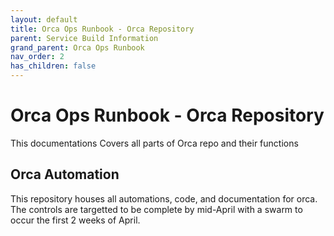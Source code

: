```yaml
---
layout: default
title: Orca Ops Runbook - Orca Repository
parent: Service Build Information
grand_parent: Orca Ops Runbook
nav_order: 2
has_children: false
---
```


# Orca Ops Runbook - Orca Repository
This documentations Covers all parts of Orca repo and their functions

## Orca Automation
This repository houses all automations, code, and documentation for orca. The controls are targetted to be complete by mid-April with a swarm to occur the first 2 weeks of April.